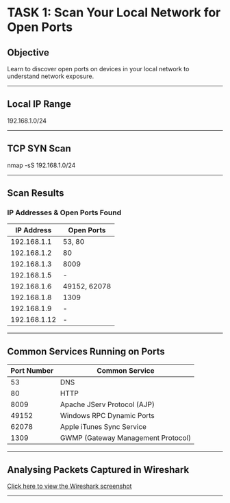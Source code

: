 # TASK 1: Scan Your Local Network for Open Ports

## Objective

Learn to discover open ports on devices in your local network to understand network exposure.

---

## Local IP Range

192.168.1.0/24

---

## TCP SYN Scan
nmap -sS 192.168.1.0/24


---

## Scan Results

### IP Addresses & Open Ports Found

| IP Address     | Open Ports       |
|----------------|------------------|
| 192.168.1.1    | 53, 80           |
| 192.168.1.2    | 80               |
| 192.168.1.3    | 8009             |
| 192.168.1.5    | -                |
| 192.168.1.6    | 49152, 62078     |
| 192.168.1.8    | 1309             |
| 192.168.1.9    | -                |
| 192.168.1.12   | -                |

---

## Common Services Running on Ports

| Port Number | Common Service         |
|-------------|------------------------|
| 53          | DNS                    |
| 80          | HTTP                   |
| 8009        | Apache JServ Protocol (AJP) |
| 49152       | Windows RPC Dynamic Ports |
| 62078       | Apple iTunes Sync Service |
| 1309        | GWMP (Gateway Management Protocol) |

---

## Analysing Packets Captured in Wireshark

[Click here to view the Wireshark screenshot](https://github.com/your-repo-name/path-to-screenshot.png)



---

